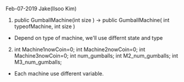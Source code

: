 
Feb-07-2019
Jake(Ilsoo Kim)


1. public GumballMachine(int size ) -> public GumballMachine( int typeofMachine, int size )
 - Depend on type of machine, we'll use differnt state and type
 
 
2. int Machine1nowCoin=0;
   int Machine2nowCoin=0;
   int Machine3nowCoin=0;
   int num_gumballs;
   int M2_num_gumballs;
   int M3_num_gumballs;
 - Each machine use different variable.
  
